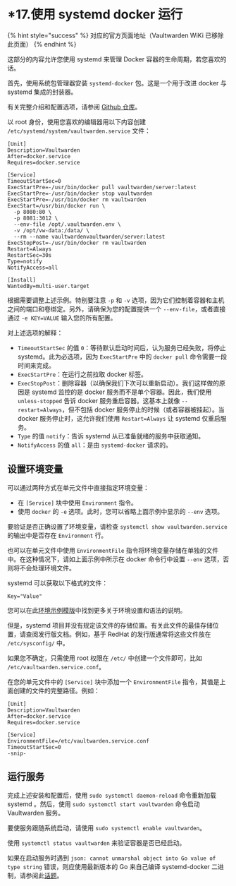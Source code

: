 # \*17.使用 systemd docker 运行

{% hint style="success" %}
对应的官方页面地址（Vaultwarden WiKi 已移除此页面）
{% endhint %}

这部分的内容允许您使用 systemd 来管理 Docker 容器的生命周期，若您喜欢的话。

首先，使用系统包管理器安装 `systemd-docker` 包。这是一个用于改进 docker 与 systemd 集成的封装器。

有关完整介绍和配置选项，请参阅 [Github 仓库](https://github.com/ibuildthecloud/systemd-docker)。

以 root 身份，使用您喜欢的编辑器用以下内容创建 `/etc/systemd/system/vaultwarden.service` 文件：

```systemd
[Unit]
Description=Vaultwarden
After=docker.service
Requires=docker.service

[Service]
TimeoutStartSec=0
ExecStartPre=-/usr/bin/docker pull vaultwarden/server:latest
ExecStartPre=-/usr/bin/docker stop vaultwarden
ExecStartPre=-/usr/bin/docker rm vaultwarden
ExecStart=/usr/bin/docker run \
  -p 8080:80 \
  -p 8081:3012 \
  --env-file /opt/.vaultwarden.env \
  -v /opt/vw-data:/data/ \
  --rm --name vaultwardenvaultwarden/server:latest
ExecStopPost=-/usr/bin/docker rm vaultwarden
Restart=Always
RestartSec=30s
Type=notify
NotifyAccess=all

[Install]
WantedBy=multi-user.target
```

根据需要调整上述示例。特别要注意 `-p` 和 `-v` 选项，因为它们控制着容器和主机之间的端口和卷绑定。另外，请确保为您的配置提供一个 `--env-file`，或者直接通过 `-e KEY=VALUE` 输入您的所有配置。

对上述选项的解释：

* `TimeoutStartSec` 的值 `0`：等待默认启动时间后，认为服务已经失败，将停止 systemd。此为必选项，因为 `ExecStartPre` 中的 `docker pull` 命令需要一段时间来完成。
* `ExecStartPre`：在运行之前拉取 docker 标签。
* `ExecStopPost`：删除容器（以确保我们下次可以重新启动）。我们这样做的原因是 systemd 监控的是 docker 服务而不是单个容器。因此，我们使用 `unless-stopped` 告诉 docker 服务重启容器。这基本上就像 `--restart=Always`，但不包括 docker 服务停止的时候（或者容器被挂起）。当 docker 服务停止时，这允许我们使用 `Restart=Always` 让 systemd 仅重启服务。
* `Type` 的值 `notify`：告诉 systemd 从已准备就绪的服务中获取通知。
* `NotifyAccess` 的值 `all`：是由 `systemd-docker` 请求的。

## 设置环境变量 <a href="#setting-environment-variables" id="setting-environment-variables"></a>

可以通过两种方式在单元文件中直接指定环境变量：

* 在 `[Service]` 块中使用 `Environment` 指令。
* 使用 `docker` 的 `-e` 选项。此时，您可以省略上面示例中显示的 `--env` 选项。

要验证是否正确设置了环境变量，请检查 `systemctl show vaultwarden.service` 的输出中是否存在 `Environment` 行。

也可以在单元文件中使用 `EnvironmentFile` 指令将环境变量存储在单独的文件中。在这种情况下，请如上面示例中所示在 docker 命令行中设置 `--env` 选项，否则将不会处理环境文件。

systemd 可以获取以下格式的文件：

```systemd
Key="Value"
```

您可以在此[环境示例模版](https://github.com/dani-garcia/bitwarden\_rs/blob/21325b7523a68ab3ae8d435ab5b73176db6155ff/.env.template)中找到更多关于环境设置和语法的说明。

但是，systemd 项目并没有规定该文件的存储位置。有关此文件的最佳存储位置，请查阅发行版文档。例如，基于 RedHat 的发行版通常将这些文件放在 `/etc/sysconfig/` 中。

如果您不确定，只需使用 root 权限在 `/etc/` 中创建一个文件即可，比如 `/etc/vaultwarden.service.conf`。

在您的单元文件中的 `[Service]` 块中添加一个 `EnvironmentFile` 指令，其值是上面创建的文件的完整路径。例如：

```systemd
[Unit]
Description=Vaultwarden
After=docker.service
Requires=docker.service

[Service]
EnvironmentFile=/etc/vaultwarden.service.conf
TimeoutStartSec=0
-snip-
```

## 运行服务 <a href="#running-the-service" id="running-the-service"></a>

完成上述安装和配置后，使用 `sudo systemctl daemon-reload` 命令重新加载systemd 。然后，使用 `sudo systemctl start vaultwarden` 命令启动 Vaultwarden 服务。

要使服务跟随系统启动，请使用 `sudo systemctl enable vaultwarden`。

使用 `systemctl status vaultwarden` 来验证容器是否已经启动。

如果在启动服务时遇到 `json: cannot unmarshal object into Go value of type string` 错误，则应使用最新版本的 Go 来自己编译 systemd-docker 二进制，请参阅此[话题](https://github.com/ibuildthecloud/systemd-docker/issues/50)。
